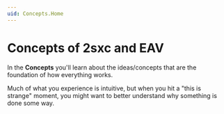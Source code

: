 ```yaml
---
uid: Concepts.Home
---
```

# Concepts of 2sxc and EAV

In the **Concepts** you'll learn about the ideas/concepts that are the foundation of how everything works. 

Much of what you experience is intuitive, but when you hit a "this is strange" moment, you might want to better understand why something is done some way. 